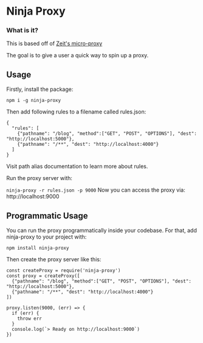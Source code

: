 # Ninja Proxy

### What is it?

This is based off of [Zeit's micro-proxy](https://github.com/zeit/micro-proxy)

The goal is to give a user a quick way to spin up a proxy.

## Usage

Firstly, install the package:

`npm i -g ninja-proxy`

Then add following rules to a filename called rules.json:

```
{
  "rules": [
    {"pathname": "/blog", "method":["GET", "POST", "OPTIONS"], "dest": "http://localhost:5000"},
    {"pathname": "/**", "dest": "http://localhost:4000"}
  ]
}
```

Visit path alias documentation to learn more about rules.

Run the proxy server with:

`ninja-proxy -r rules.json -p 9000`
Now you can access the proxy via: http://localhost:9000

## Programmatic Usage

You can run the proxy programmatically inside your codebase. For that, add ninja-proxy to your project with:

`npm install ninja-proxy`

Then create the proxy server like this:

```
const createProxy = require('ninja-proxy')
const proxy = createProxy([
  {"pathname": "/blog", "method":["GET", "POST", "OPTIONS"], "dest": "http://localhost:5000"},
  {"pathname": "/**", "dest": "http://localhost:4000"}
])

proxy.listen(9000, (err) => {
  if (err) {
    throw err
  }
  console.log(`> Ready on http://localhost:9000`)
})
```
